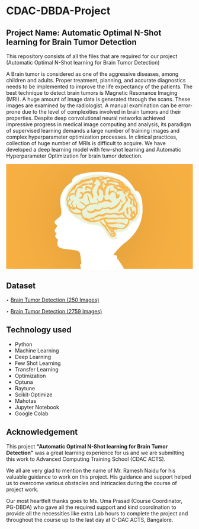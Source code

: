 # CDAC-DBDA-Project
## Project Name: Automatic Optimal N-Shot learning for Brain Tumor Detection
This repository consists of all the files that are required for our project (Automatic Optimal N-Shot learning for Brain Tumor Detection)

A Brain tumor is considered as one of the aggressive diseases, among children and adults. Proper treatment, planning, and accurate diagnostics needs to be implemented to improve the life expectancy of the patients. The best technique to detect brain tumors is Magnetic Resonance Imaging (MRI). A huge amount of image data is generated through the scans. These images are examined by the radiologist. A manual examination can be error-prone due to the level of complexities involved in brain tumors and their properties. Despite deep convolutional neural networks achieved impressive progress in medical image computing and analysis, its paradigm of supervised learning demands a large number of training images and complex hyperparameter optimization processes. In clinical practices, collection of huge number of MRIs is difficult to acquire. We have developed a deep learning model with few-shot learning and Automatic Hyperparameter Optimization for brain tumor detection.

<img src="https://raw.githubusercontent.com/SagarDhandare/CDAC-DBDA-Project/main/Images/bt0.png">


 
## Dataset
‣ [Brain Tumor Detection (250 Images)](https://www.kaggle.com/datasets/navoneel/brain-mri-images-for-brain-tumor-detection)

‣ [Brain Tumor Detection (2759 Images)](https://www.kaggle.com/datasets/abhranta/brain-tumor-detection-mri)

## Technology used
- Python
- Machine Learning
- Deep Learning
- Few Shot Learning
- Transfer Learning
- Optimization
- Optuna
- Raytune
- Scikit-Optimize
- Mahotas
- Jupyter Notebook
- Google Colab


## Acknowledgement

This project **“Automatic Optimal N-Shot learning for Brain Tumor Detection”** was a great learning experience for us and we are submitting this work to Advanced Computing Training School (CDAC ACTS).

We all are very glad to mention the name of Mr. Ramesh Naidu for his valuable guidance to work on this project. His guidance and support helped us to overcome various obstacles and intricacies during the course of project work.

Our most heartfelt thanks goes to Ms. Uma Prasad (Course Coordinator, PG-DBDA) who gave all the required support and kind coordination to provide all the necessities like extra Lab hours to complete the project and throughout the course up to the last day at C-DAC ACTS, Bangalore.
